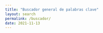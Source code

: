 ```yaml
---
title: "Buscador general de palabras clave"
layout: search
permalink: /buscador/
date: 2021-11-13
---
```

